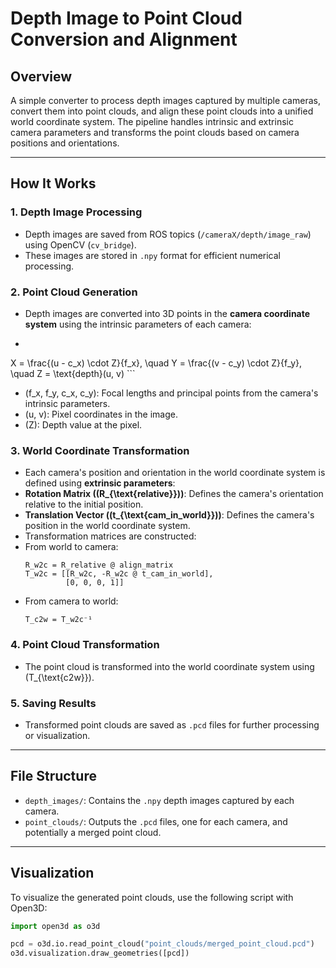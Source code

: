 # Depth Image to Point Cloud Conversion and Alignment

## Overview

A simple converter to process depth images captured by multiple cameras, convert them into point clouds, and align these point clouds into a unified world coordinate system. The pipeline handles intrinsic and extrinsic camera parameters and transforms the point clouds based on camera positions and orientations.

---

## How It Works

### 1. Depth Image Processing
- Depth images are saved from ROS topics (`/cameraX/depth/image_raw`) using OpenCV (`cv_bridge`).
- These images are stored in `.npy` format for efficient numerical processing.

### 2. Point Cloud Generation
- Depth images are converted into 3D points in the **camera coordinate system** using the intrinsic parameters of each camera:
-   ```math
  X = \frac{(u - c_x) \cdot Z}{f_x}, \quad
  Y = \frac{(v - c_y) \cdot Z}{f_y}, \quad
  Z = \text{depth}(u, v) ```
- \(f_x, f_y, c_x, c_y\): Focal lengths and principal points from the camera's intrinsic parameters.
- \(u, v\): Pixel coordinates in the image.
- \(Z\): Depth value at the pixel.

### 3. World Coordinate Transformation
- Each camera's position and orientation in the world coordinate system is defined using **extrinsic parameters**:
- **Rotation Matrix (\(R_{\text{relative}}\))**: Defines the camera's orientation relative to the initial position.
- **Translation Vector (\(t_{\text{cam\_in\_world}}\))**: Defines the camera's position in the world coordinate system.
- Transformation matrices are constructed:
- From world to camera:
  ```
  R_w2c = R_relative @ align_matrix
  T_w2c = [[R_w2c, -R_w2c @ t_cam_in_world],
           [0, 0, 0, 1]]
  ```
- From camera to world:
  ```
  T_c2w = T_w2c⁻¹
  ```

### 4. Point Cloud Transformation
- The point cloud is transformed into the world coordinate system using \(T_{\text{c2w}}\).

### 5. Saving Results
- Transformed point clouds are saved as `.pcd` files for further processing or visualization.

---

## File Structure

- `depth_images/`: Contains the `.npy` depth images captured by each camera.
- `point_clouds/`: Outputs the `.pcd` files, one for each camera, and potentially a merged point cloud.

---
 
## Visualization

To visualize the generated point clouds, use the following script with Open3D:
```python
import open3d as o3d

pcd = o3d.io.read_point_cloud("point_clouds/merged_point_cloud.pcd")
o3d.visualization.draw_geometries([pcd])
